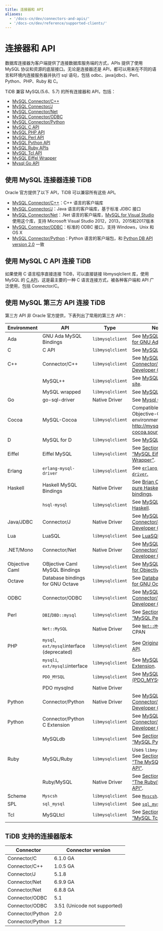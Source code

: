 ```yaml
---
title: 连接器和 API
aliases:
  - '/docs-cn/dev/connectors-and-apis/'
  - '/docs-cn/dev/reference/supported-clients/'
---
```


# 连接器和 API

数据库连接器为客户端提供了连接数据库服务端的方式，APIs 提供了使用 MySQL 协议和资源的底层接口。无论是连接器还是 API，都可以用来在不同的语言和环境内连接服务器并执行 sql 语句，包括 odbc、java(jdbc)、Perl、Python、PHP、Ruby 和 C。

TiDB 兼容 MySQL(5.6、5.7) 的所有连接器和 API，包括：

+ [MySQL Connector/C++](https://dev.mysql.com/doc/refman/5.7/en/connector-cpp-info.html)
+ [MySQL Connector/J](https://dev.mysql.com/doc/refman/5.7/en/connector-j-info.html)
+ [MySQL Connector/Net](https://dev.mysql.com/doc/refman/5.7/en/connector-net-info.html)
+ [MySQL Connector/ODBC](https://dev.mysql.com/doc/refman/5.7/en/connector-odbc-info.html)
+ [MySQL Connector/Python](https://dev.mysql.com/doc/refman/5.7/en/connector-python-info.html)
+ [MySQL C API](https://dev.mysql.com/doc/refman/5.7/en/c-api-info.html)
+ [MySQL PHP API](https://dev.mysql.com/doc/refman/5.7/en/apis-php-info.html)
+ [MySQL Perl API](https://dev.mysql.com/doc/refman/5.7/en/apis-perl.html)
+ [MySQL Python API](https://dev.mysql.com/doc/refman/5.7/en/apis-python.html)
+ [MySQL Ruby APIs](https://dev.mysql.com/doc/refman/5.7/en/apis-ruby.html)
+ [MySQL Tcl API](https://dev.mysql.com/doc/refman/5.7/en/apis-tcl.html)
+ [MySQL Eiffel Wrapper](https://dev.mysql.com/doc/refman/5.7/en/apis-eiffel.html)
+ [Mysql Go API](https://github.com/go-sql-driver/mysql)

## 使用 MySQL 连接器连接 TiDB

Oracle 官方提供了以下 API，TiDB 可以兼容所有这些 API。

+ [MySQL Connector/C++](https://dev.mysql.com/doc/refman/5.7/en/connector-cpp-info.html)：C++ 语言的客户端库
+ [MySQL Connector/J](https://dev.mysql.com/doc/refman/5.7/en/connector-j-info.html)：Java 语言的客户端库，基于标准 JDBC 接口
+ [MySQL Connector/Net](https://dev.mysql.com/doc/refman/5.7/en/connector-net-info.html)：.Net 语言的客户端库，[MySQL for Visual Studio](https://dev.mysql.com/doc/visual-studio/en/)使用这个库，支持 Microsoft Visual Studio 2012，2013，2015和2017版本
+ [MySQL Connector/ODBC](https://dev.mysql.com/doc/refman/5.7/en/connector-odbc-info.html)：标准的 ODBC 接口，支持 Windows，Unix 和 OS X
+ [MySQL Connector/Python](https://dev.mysql.com/doc/refman/5.7/en/connector-python-info.html)：Python 语言的客户端包，和 [Python DB API version 2.0](http://www.python.org/dev/peps/pep-0249/) 一致

## 使用 MySQL C API 连接 TiDB

如果使用 C 语言程序直接连接 TiDB，可以直接链接 libmysqlclient 库，使用 MySQL 的 [C API](https://dev.mysql.com/doc/refman/5.7/en/c-api-info.html)，这是最主要的一种 C 语言连接方式，被各种客户端和 API 广泛使用，包括 Connector/C。

## 使用 MySQL 第三方 API 连接 TiDB

第三方 API 非 Oracle 官方提供，下表列出了常用的第三方 API：

| Environment    | API                                        | Type             | Notes                                                                                                                                 |
| -------------- | ------------------------------------------ | ---------------- | ------------------------------------------------------------------------------------------------------------------------------------- |
| Ada            | GNU Ada MySQL Bindings                     | `libmysqlclient` | See [MySQL Bindings for GNU Ada](http://gnade.sourceforge.net/)                                                                       |
| C              | C API                                      | `libmysqlclient` | See [MySQL C API](https://dev.mysql.com/doc/refman/5.7/en/c-api-info.html).                                                           |
| C++            | Connector/C++                              | `libmysqlclient` | See [MySQL Connector/C++ Developer Guide](https://dev.mysql.com/doc/connector-cpp/en/).                                               |
|                | MySQL++                                    | `libmysqlclient` | See [MySQL++ Web site](http://tangentsoft.net/mysql++/doc/).                                                                          |
|                | MySQL wrapped                              | `libmysqlclient` | See [MySQL wrapped](http://www.alhem.net/project/mysql/).                                                                             |
| Go             | go-sql-driver                              | Native Driver    | See [Mysql Go API](https://github.com/go-sql-driver/mysql)                                                                            |
| Cocoa          | MySQL-Cocoa                                | `libmysqlclient` | Compatible with the Objective-C Cocoa environment. See <http://mysql-cocoa.sourceforge.net/>                                          |
| D              | MySQL for D                                | `libmysqlclient` | See [MySQL for D](https://github.com/mysql-d/mysql-native).                                                                           |
| Eiffel         | Eiffel MySQL                               | `libmysqlclient` | See [Section 27.14, “MySQL Eiffel Wrapper”](https://dev.mysql.com/doc/refman/5.7/en/apis-eiffel.html).                                |
| Erlang         | `erlang-mysql-driver`                      | `libmysqlclient` | See [`erlang-mysql-driver`.](http://code.google.com/p/erlang-mysql-driver/)                                                           |
| Haskell        | Haskell MySQL Bindings                     | Native Driver    | See [Brian O'Sullivan's pure Haskell MySQL bindings](http://www.serpentine.com/blog/software/mysql/).                                 |
|                | `hsql-mysql`                               | `libmysqlclient` | See [MySQL driver for Haskell](http://hackage.haskell.org/cgi-bin/hackage-scripts/package/hsql-mysql-1.7).                            |
| Java/JDBC      | Connector/J                                | Native Driver    | See [MySQL Connector/J 5.1 Developer Guide](https://dev.mysql.com/doc/connector-j/5.1/en/).                                           |
| Lua            | LuaSQL                                     | `libmysqlclient` | See [LuaSQL](http://keplerproject.github.io/luasql/manual.html).                                                                      |
| .NET/Mono      | Connector/Net                              | Native Driver    | See [MySQL Connector/Net Developer Guide](https://dev.mysql.com/doc/connector-net/en/).                                               |
| Objective Caml | OBjective Caml MySQL Bindings              | `libmysqlclient` | See [MySQL Bindings for Objective Caml](http://raevnos.pennmush.org/code/ocaml-mysql/).                                               |
| Octave         | Database bindings for GNU Octave           | `libmysqlclient` | See [Database bindings for GNU Octave](http://octave.sourceforge.net/database/index.html).                                            |
| ODBC           | Connector/ODBC                             | `libmysqlclient` | See [MySQL Connector/ODBC Developer Guide](https://dev.mysql.com/doc/connector-odbc/en/).                                             |
| Perl           | `DBI`/`DBD::mysql`                         | `libmysqlclient` | See [Section 27.10, “MySQL Perl API”](https://dev.mysql.com/doc/refman/5.7/en/apis-perl.html).                                        |
|                | `Net::MySQL`                               | Native Driver    | See [`Net::MySQL`](http://search.cpan.org/dist/Net-MySQL/MySQL.pm) at CPAN                                                            |
| PHP            | `mysql`, `ext/mysql`interface (deprecated) | `libmysqlclient` | See [Original MySQL API](https://dev.mysql.com/doc/apis-php/en/apis-php-mysql.html).                                                  |
|                | `mysqli`, `ext/mysqli`interface            | `libmysqlclient` | See [MySQL Improved Extension](https://dev.mysql.com/doc/apis-php/en/apis-php-mysqli.html).                                           |
|                | `PDO_MYSQL`                                | `libmysqlclient` | See [MySQL Functions (PDO_MYSQL)](https://dev.mysql.com/doc/apis-php/en/apis-php-pdo-mysql.html).                                     |
|                | PDO mysqlnd                                | Native Driver    |                                                                                                                                       |
| Python         | Connector/Python                           | Native Driver    | See [MySQL Connector/Python Developer Guide](https://dev.mysql.com/doc/connector-python/en/).                                         |
| Python         | Connector/Python C Extension               | `libmysqlclient` | See [MySQL Connector/Python Developer Guide](https://dev.mysql.com/doc/connector-python/en/).                                         |
|                | MySQLdb                                    | `libmysqlclient` | See [Section 27.11, “MySQL Python API”](https://dev.mysql.com/doc/refman/5.7/en/apis-python.html).                                    |
| Ruby           | MySQL/Ruby                                 | `libmysqlclient` | Uses `libmysqlclient`. See [Section 27.12.1, “The MySQL/Ruby API”](https://dev.mysql.com/doc/refman/5.7/en/apis-ruby-mysqlruby.html). |
|                | Ruby/MySQL                                 | Native Driver    | See [Section 27.12.2, “The Ruby/MySQL API”](https://dev.mysql.com/doc/refman/5.7/en/apis-ruby-rubymysql.html).                        |
| Scheme         | `Myscsh`                                   | `libmysqlclient` | See [`Myscsh`](https://github.com/aehrisch/myscsh).                                                                                   |
| SPL            | `sql_mysql`                                | `libmysqlclient` | See [`sql_mysql` for SPL](http://www.clifford.at/spl/spldoc/sql_mysql.html).                                                          |
| Tcl            | MySQLtcl                                   | `libmysqlclient` | See [Section 27.13, “MySQL Tcl API”](https://dev.mysql.com/doc/refman/5.7/en/apis-tcl.html).                                          |

## TiDB 支持的连接器版本

| Connector        | Connector version            |
| ---------------- | ---------------------------- |
| Connector/C      | 6.1.0 GA                     |
| Connector/C++    | 1.0.5 GA                     |
| Connector/J      | 5.1.8                        |
| Connector/Net    | 6.9.9 GA                     |
| Connector/Net    | 6.8.8 GA                     |
| Connector/ODBC   | 5.1                          |
| Connector/ODBC   | 3.51 (Unicode not supported) |
| Connector/Python | 2.0                          |
| Connector/Python | 1.2                          |
